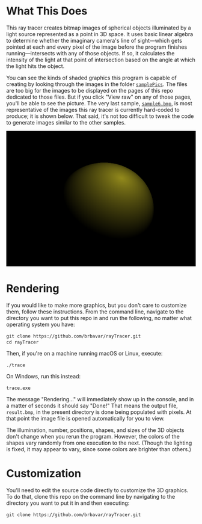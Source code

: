 # What This Does
This ray tracer creates bitmap images of spherical objects illuminated by a light source represented as a point in 3D space. It uses basic linear algebra to determine whether the imaginary camera's line of sight—which gets pointed at each and every pixel of the image before the program finishes running—intersects with any of those objects. If so, it calculates the intensity of the light at that point of intersection based on the angle at which the light hits the object. 

You can see the kinds of shaded graphics this program is capable of creating by looking through the images in the folder [`samplePics`](https://github.com/brbavar/rayTracer/tree/main/samplePics). The files are too big for the images to be displayed on the pages of this repo dedicated to those files. But if you click "View raw" on any of those pages, you'll be able to see the picture. The very last sample, [`sample6.bmp`](https://raw.githubusercontent.com/brbavar/rayTracer/refs/heads/main/samplePics/sample6.bmp), is most representative of the images this ray tracer is currently hard-coded to produce; it is shown below. That said, it's not too difficult to tweak the code to generate images similar to the other samples.

<p align='center'>
  <img src='https://raw.githubusercontent.com/brbavar/rayTracer/main/samplePics/sample6.bmp'>
</p>

# Rendering
If you would like to make more graphics, but you don't care to customize them, follow these instructions. From the command line, navigate to the directory you want to put this repo in and run the following, no matter what operating system you have:
  ```
  git clone https://github.com/brbavar/rayTracer.git
  cd rayTracer
  ```
Then, if you're on a machine running macOS or Linux, execute:
```
./trace
```
On Windows, run this instead:
```
trace.exe
```
The message "Rendering..." will immediately show up in the console, and in a matter of seconds it should say "Done!" That means the output file, `result.bmp`, in the present directory is done being populated with pixels. At that point the image file is opened automatically for you to view.

The illumination, number, positions, shapes, and sizes of the 3D objects don't change when you rerun the program. However, the colors of the shapes vary randomly from one execution to the next. (Though the lighting is fixed, it may appear to vary, since some colors are brighter than others.)

# Customization
You'll need to edit the source code directly to customize the 3D graphics. To do that, clone this repo on the command line by navigating to the directory you want to put it in and then executing:
  ```
  git clone https://github.com/brbavar/rayTracer.git
  ```
